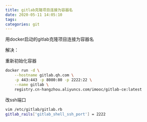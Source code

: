 ```yaml
---
title: gitlab克隆项目连接为容器名
date: 2020-05-11 14:05:10
tags:
categories: git
---
```


用docker启动的gitlab克隆项目连接为容器名

解决：

重新初始化容器

```sh
docker run -d \
    --hostname gitlab.qh.com \
    -p 443:443 -p 8080:80 -p 2222:22 \
    --name gitlab \
    registry.cn-hangzhou.aliyuncs.com/imooc/gitlab-ce:latest
```

改ssh端口

```sh
vim /etc/gitlab/gitlab.rb
gitlab_rails['gitlab_shell_ssh_port'] = 2222
```


